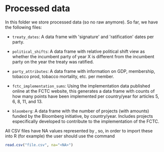 # Processed data

In this folder we store processed data (so no raw anymore). So far, we have the
following files:

* `treaty_dates`: A data frame with 'signature' and 'ratification' dates per party.

* `political_shifts`: A data frame with relative political shift view as whether
  the incumbent party of year X is different from the incumbent party on the
  year the treaty was ratified.

* `party_attributes`: A data frame with information on GDP, membership, tobacco
  prod, tobacco mortality, etc. per member.

* `fctc_implementation_sums`: Using the implementation data published online
  at the FCTC website, this generates a data frame with counts of how many 
  points have been implemented per country/year for articles 5, 6, 8, 11, and 13.

* `bloomberg`: A data frame with the number of projects (with amounts) funded
  by the Bloomberg initiative, by country/year. Includes projects especifically
  developed to contribute to the implementation of the FCTC.

All CSV files have NA values represented by <NA>, so, in order to import these
into R (for example) the user should use the command

```r
read.csv("file.csv", na="<NA>")
```